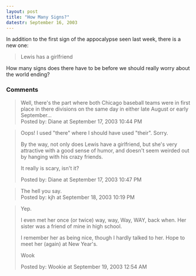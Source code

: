 ```yaml
---
layout: post
title: "How Many Signs?"
datestr: September 16, 2003
---
```


In addition to the first sign of the appocalypse seen last week, there is a new one:
<blockquote>Lewis has a girlfriend</blockquote>
How many signs does there have to be before we should really worry about the world ending?

### Comments

<blockquote>
Well, there's the part where both Chicago baseball teams were in first place in there divisions on the same day in either late August or early September...
<div class="comment-meta">Posted by: Diane at September 17, 2003 10:44 PM</div> </blockquote>

<blockquote>
Oops! I used "there" where I should have used "their". Sorry.

By the way, not only does Lewis have a girlfriend, but she's very attractive with a good sense of humor, and doesn't seem weirded out by hanging with his crazy friends.

It really is scary, isn't it?
<div class="comment-meta">Posted by: Diane at September 17, 2003 10:47 PM</div> </blockquote>

<blockquote>
The hell you say.<br />

<div class="comment-meta">Posted by: kjh at September 18, 2003 10:19 PM</div> </blockquote>

<blockquote>
Yep.

I even met her once (or twice) way, way, Way, WAY, back when.  Her sister was a friend of mine in high school.

I remember her as being nice, though I hardly talked to her.  Hope to meet her (again) at New Year's.

Wook
<div class="comment-meta">Posted by: Wookie at September 19, 2003 12:54 AM</div> </blockquote>

